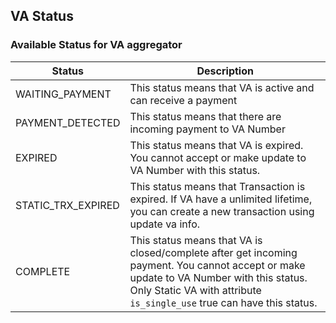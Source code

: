 ## VA Status
<h3 id="available-status-for-va-aggregator-va-aggregator-status" type="normal">Available Status for VA aggregator</h3>
<table><thead>
<tr>
<th>Status</th>
<th>Description</th>
</tr>
</thead><tbody>
<tr>
<td>WAITING_PAYMENT</td>
<td>This status means that VA is active and can receive a payment</td>
</tr>
<tr>
<td>PAYMENT_DETECTED</td>
<td>This status means that there are incoming payment to VA Number</td>
</tr>
<tr>
<td>EXPIRED</td>
<td>This status means that VA is expired. You cannot accept or make update to VA Number with this status.</td>
</tr>
<tr>
<td>STATIC_TRX_EXPIRED</td>
<td>This status means that Transaction is expired. If VA have a unlimited lifetime, you can create a new transaction using update va info.</td>
</tr>
<tr>
<td>COMPLETE</td>
<td>This status means that VA is closed/complete after get incoming payment. You cannot accept or make update to VA Number with this status. Only Static VA with attribute <code>is_single_use</code> true can have this status.</td>
</tr>
</tbody></table>
